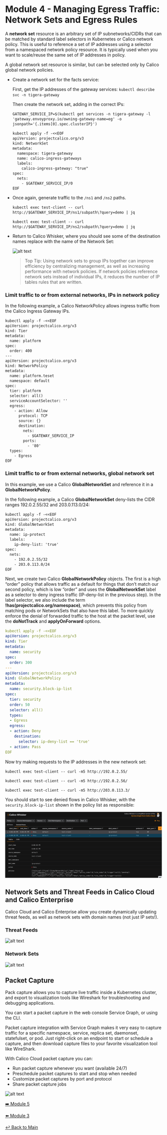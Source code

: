 # Module 4 - Managing Egress Traffic: Network Sets and Egress Rules

  A **network set** resource is an arbitrary set of IP subnetworks/CIDRs that can be matched by standard label selectors in Kubernetes or Calico network policy. This is useful to reference a set of IP addresses using a selector from a namespaced network policy resource. It is typically used when you want to scale/reuse the same set of IP addresses in policy.

  A global network set resource is similar, but can be selected only by Calico global network policies.

- Create a network set for the facts service:

  First, get the IP addresses of the gateway services:
  ```kubectl describe svc -n tigera-gateway```

  Then create the network set, adding in the correct IPs:

  ```bash,copy
  GATEWAY_SERVICE_IP=$(kubectl get services -n tigera-gateway -l 'gateway.envoyproxy.io/owning-gateway-name=eg' -o jsonpath='{.items[0].spec.clusterIP}')
  ```

  ```bash,copy
  kubectl apply -f -<<EOF
  apiVersion: projectcalico.org/v3
  kind: NetworkSet
  metadata:
    namespace: tigera-gateway
    name: calico-ingress-gateways
    labels:
      calico-ingress-gateway: "true"
  spec:
    nets:
      - $GATEWAY_SERVICE_IP/0
  EOF
  ```

- Once again, generate traffic to the `/ns1` and `/ns2` paths.

  ```bash,copy
  kubectl exec test-client -- curl http://$GATEWAY_SERVICE_IP/ns1/subpath\?query=demo | jq
  ```

    ```bash,copy
  kubectl exec test-client -- curl http://$GATEWAY_SERVICE_IP/ns2/subpath\?query=demo | jq
  ```

- Return to Calico Whisker, where you should see some of the destination names replace with the name of the Network Set:

  ![alt text](../images/whisker-networkset.png)

  > Top Tip: Using network sets to group IPs together can improve efficiency by centralizing management, as well as increasing performance with network policies. If network policies reference network sets instead of individual IPs, it reduces the number of IP tables rules that are written.


### Limit traffic to or from external networks, IPs in network policy

In the following example, a Calico NetworkPolicy allows ingress traffic from the Calico Ingress Gateway IPs.

```bash,copy
kubectl apply -f -<<EOF
apiVersion: projectcalico.org/v3
kind: Tier
metadata:
  name: platform
spec:
  order: 400
---
apiVersion: projectcalico.org/v3
kind: NetworkPolicy
metadata:
  name: platform.teset
  namespace: default
spec:
  tier: platform
  selector: all()
  serviceAccountSelector: ''
  egress:
    - action: Allow
      protocol: TCP
      source: {}
      destination:
        nets:
          - $GATEWAY_SERVICE_IP
        ports:
          - '80'
  types:
    - Egress
EOF
```

### Limit traffic to or from external networks, global network set

In this example, we use a Calico **GlobalNetworkSet** and reference it in a **GlobalNetworkPolicy**.

In the following example, a Calico **GlobalNetworkSet** deny-lists the CIDR ranges 192.0.2.55/32 and 203.0.113.0/24:

```bash,copy
kubectl apply -f -<<EOF
apiVersion: projectcalico.org/v3
kind: GlobalNetworkSet
metadata:
  name: ip-protect
  labels:
    ip-deny-list: 'true'
spec:
  nets:
    - 192.0.2.55/32
    - 203.0.113.0/24
EOF
```

Next, we create two Calico **GlobalNetworkPolicy** objects. The first is a high “order” policy that allows traffic as a default for things that don’t match our second policy, which is low “order” and uses the **GlobalNetworkSet** label as a selector to deny ingress traffic (IP-deny-list in the previous step). In the label selector, we also include the term **!has(projectcalico.org/namespace)**, which prevents this policy from matching pods or NetworkSets that also have this label. To more quickly enforce the denial of forwarded traffic to the host at the packet level, use the **doNotTrack** and **applyOnForward** options.

```yaml
kubectl apply -f -<<EOF
apiVersion: projectcalico.org/v3
kind: Tier
metadata:
  name: security
spec:
  order: 300
---
apiVersion: projectcalico.org/v3
kind: GlobalNetworkPolicy
metadata:
  name: security.block-ip-list
spec:
  tier: security
  order: 50
  selector: all()
  types:
  - Egress
  egress:
  - action: Deny
    destination:
      selector: ip-deny-list == 'true'
  - action: Pass
EOF
```

Now try making requests to the IP addresses in the new network set:

```bash,copy
kubectl exec test-client -- curl -m5 http://192.0.2.55/
```

```bash,copy
kubectl exec test-client -- curl -m5 http://192.0.2.56/
```

```bash,copy
kubectl exec test-client -- curl -m5 http://203.0.113.3/
```

You should start to see denied flows in Calico Whisker, with the `security.block-ip-list` shown in the policy list as responsible:

![alt text](../images/denied-networkset.png)


## Network Sets and Threat Feeds in Calico Cloud and Calico Enterprise

Calico Cloud and Calico Enterprise allow you create dynamically updating threat feeds, as well as network sets with domain names (not just IP sets!).

### Threat Feeds

![alt text](<../images/Network threat detection_Threat Feeds.gif>)

### Network Sets

![alt text](../images/NetworkSets-CC.gif)

## Packet Capture

  Pack capture allows you to capture live traffic inside a Kubernetes cluster, and export to visualization tools like Wireshark for troubleshooting and debugging applications.

  You can start a packet capture in the web console Service Graph, or using the CLI.

  Packet capture integration with Service Graph makes it very easy to capture traffic for a specific namespace, service, replica set, daemonset, statefulset, or pod. Just right-click on an endpoint to start or schedule a capture, and then download capture files to your favorite visualization tool like WireShark.

  With Calico Cloud packet capture you can:

  * Run packet capture whenever you want (available 24/7)
  * Preschedule packet captures to start and stop when needed
  * Customize packet captures by port and protocol
  * Share packet capture jobs
  
  ![alt text](../images/Packet-Captures.gif)

[:arrow_right: Module 5](module-5.md)  

[:arrow_left: Module 3](module-3.md) 

[:leftwards_arrow_with_hook: Back to Main](../readme.md)